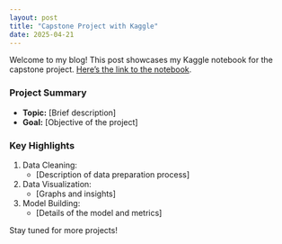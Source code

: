 ```yaml
---
layout: post
title: "Capstone Project with Kaggle"
date: 2025-04-21
---
```


Welcome to my blog! This post showcases my Kaggle notebook for the capstone project. [Here’s the link to the notebook](https://www.kaggle.com/).

### Project Summary
- **Topic:** [Brief description]
- **Goal:** [Objective of the project]

### Key Highlights
1. Data Cleaning:
   - [Description of data preparation process]
2. Data Visualization:
   - [Graphs and insights]
3. Model Building:
   - [Details of the model and metrics]

Stay tuned for more projects!
